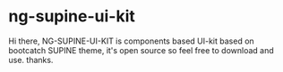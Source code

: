 # ng-supine-ui-kit
Hi there, NG-SUPINE-UI-KIT is components based UI-kit based on bootcatch SUPINE theme, it's open source so feel free to download and use. thanks.

